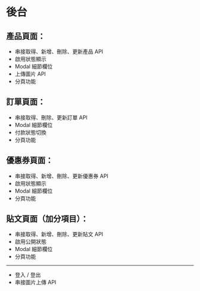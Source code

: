 # 後台

## 產品頁面：

- 串接取得、新增、刪除、更新產品 API
- 啟用狀態顯示
- Modal 細節欄位
- 上傳圖片 API
- 分頁功能

## 訂單頁面：

- 串接取得、刪除、更新訂單 API
- Modal 細節欄位
- 付款狀態切換
- 分頁功能

## 優惠券頁面：

- 串接取得、新增、刪除、更新優惠券 API
- 啟用狀態顯示
- Modal 細節欄位
- 分頁功能

## 貼文頁面（加分項目）：

- 串接取得、新增、刪除、更新貼文 API
- 啟用公開狀態
- Modal 細節欄位
- 分頁功能

---

- 登入 / 登出
- 串接圖片上傳 API
